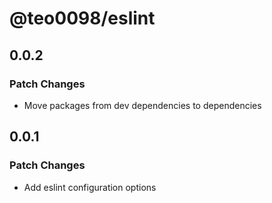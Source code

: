 # @teo0098/eslint

## 0.0.2

### Patch Changes

- Move packages from dev dependencies to dependencies

## 0.0.1

### Patch Changes

- Add eslint configuration options
